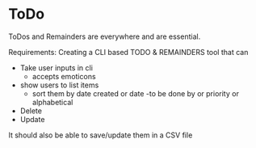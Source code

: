 # ToDo

ToDos and Remainders are everywhere and are essential. 

Requirements:
Creating a CLI based TODO & REMAINDERS tool that can 
  - Take user inputs in cli
    - accepts emoticons
  - show users to list items
    - sort them by date created or date -to be done by or priority or alphabetical
  - Delete
  - Update

It should also be able to save/update them in a CSV file
